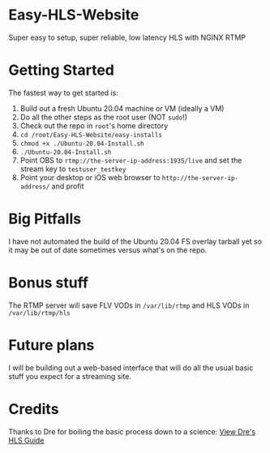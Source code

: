 # Easy-HLS-Website
 Super easy to setup, super reliable, low latency HLS with NGINX RTMP

# Getting Started
 The fastest way to get started is:
 1. Build out a fresh Ubuntu 20.04 machine or VM (ideally a VM)
 2. Do all the other steps as the root user (NOT `sudo`!)
 3. Check out the repo in `root`'s home directory
 4. `cd /root/Easy-HLS-Website/easy-installs`
 5. `chmod +x ./Ubuntu-20.04-Install.sh`
 6. `./Ubuntu-20.04-Install.sh`
 7. Point OBS to `rtmp://the-server-ip-address:1935/live` and set the stream key to `testuser_testkey`
 8. Point your desktop or iOS web browser to `http://the-server-ip-address/` and profit

# Big Pitfalls
 I have not automated the build of the Ubuntu 20.04 FS overlay tarball yet so it may be out of date sometimes versus what's on the repo.

# Bonus stuff
 The RTMP server will save FLV VODs in `/var/lib/rtmp` and HLS VODs in `/var/lib/rtmp/hls`

# Future plans
 I will be building out a web-based interface that will do all the usual basic stuff you expect for a streaming site.

# Credits
 Thanks to Dre for boiling the basic process down to a science:
 [View Dre's HLS Guide](https://www.ustoopia.nl/featured/nginx-rtmp-hls-ssl-videojs-on-ubuntu-18-04/)
